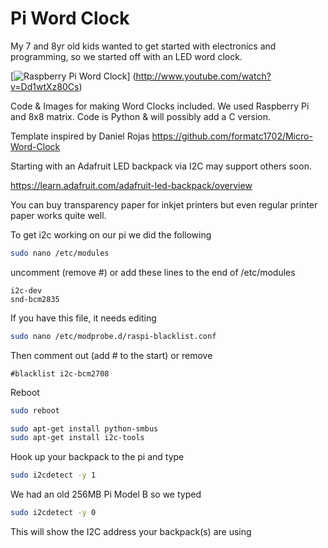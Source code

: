 Pi Word Clock
==============

My 7 and 8yr old kids wanted to get started with electronics and programming,
 so we started off with an LED word clock.

[![Raspberry Pi Word Clock](http://img.youtube.com/vi/Dd1wtXz80Cs/0.jpg)]
(http://www.youtube.com/watch?v=Dd1wtXz80Cs)

Code & Images for making Word Clocks included. We used Raspberry Pi and 8x8 matrix.
Code is Python & will possibly add a C version.

Template inspired by Daniel Rojas https://github.com/formatc1702/Micro-Word-Clock

Starting with an Adafruit LED backpack via I2C may support others soon.

https://learn.adafruit.com/adafruit-led-backpack/overview

You can buy transparency paper for inkjet printers but even regular printer paper
works quite well.

To get i2c working on our pi we did the following

```bash
sudo nano /etc/modules
```

uncomment (remove #) or add these lines to the end of /etc/modules

```
i2c-dev
snd-bcm2835
```

If you have this file, it needs editing

```bash
sudo nano /etc/modprobe.d/raspi-blacklist.conf
```

Then comment out (add # to the start) or remove

```
#blacklist i2c-bcm2708
```

Reboot
```bash
sudo reboot
```

```bash
sudo apt-get install python-smbus
sudo apt-get install i2c-tools
```
Hook up your backpack to the pi and type

```bash
sudo i2cdetect -y 1
```

We had an old 256MB Pi Model B so we typed

```bash
sudo i2cdetect -y 0
```

This will show the I2C address your backpack(s) are using

